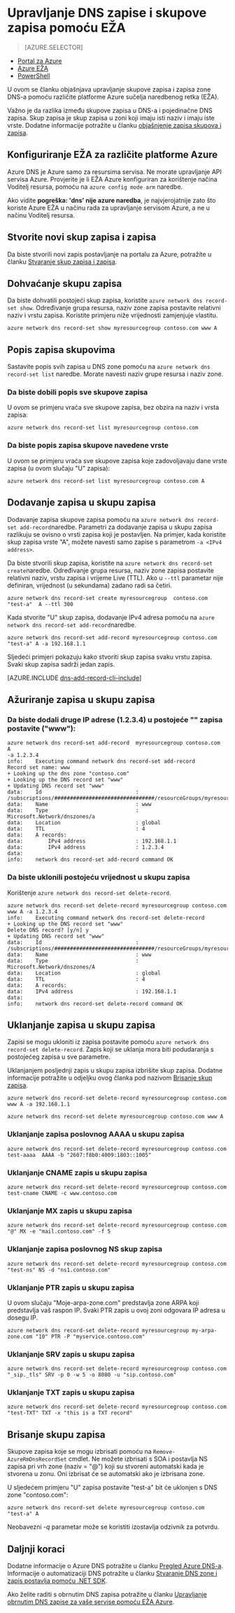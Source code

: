 <properties
   pageTitle="Upravljanje DNS zapisa skupova i zapisa u DNS Azure pomoću Azure EŽA | Microsoft Azure"
   description="Upravljanje DNS zapisa skupova i zapisa u Azure DNS hostiranje vaše domene na Azure DNS-a. Sve naredbe EŽA za operacije na skupove zapisa i zapisa."
   services="dns"
   documentationCenter="na"
   authors="jtuliani"
   manager="carmonm"
   editor=""/>

<tags
   ms.service="dns"
   ms.devlang="na"
   ms.topic="article"
   ms.tgt_pltfrm="na"
   ms.workload="infrastructure-services"
   ms.date="09/22/2016"
   ms.author="jtuliani"/>

# <a name="manage-dns-records-and-record-sets-by-using-cli"></a>Upravljanje DNS zapise i skupove zapisa pomoću EŽA


> [AZURE.SELECTOR]
- [Portal za Azure](dns-operations-recordsets-portal.md)
- [Azure EŽA](dns-operations-recordsets-cli.md)
- [PowerShell](dns-operations-recordsets.md)


U ovom se članku objašnjava upravljanje skupove zapisa i zapisa zone DNS-a pomoću različite platforme Azure sučelja naredbenog retka (EŽA).

Važno je da razlika između skupove zapisa u DNS-a i pojedinačne DNS zapisa. Skup zapisa je skup zapisa u zoni koji imaju isti naziv i imaju iste vrste. Dodatne informacije potražite u članku [objašnjenje zapisa skupova i zapisa](dns-getstarted-create-recordset-cli.md).


## <a name="configure-the-cross-platform-azure-cli"></a>Konfiguriranje EŽA za različite platforme Azure

Azure DNS je Azure samo za resursima servisa. Ne morate upravljanje API servisa Azure. Provjerite je li EŽA Azure konfiguriran za korištenje načina Voditelj resursa, pomoću na `azure config mode arm` naredbe.

Ako vidite **pogreška: 'dns' nije azure naredba**, je najvjerojatnije zato što koriste Azure EŽA u načinu rada za upravljanje servisom Azure, a ne u načinu Voditelj resursa.

## <a name="create-a-new-record-set-and-record"></a>Stvorite novi skup zapisa i zapisa

Da biste stvorili novi zapis postavljanje na portalu za Azure, potražite u članku [Stvaranje skup zapisa i zapisa](dns-getstarted-create-recordset-cli.md).


## <a name="retrieve-a-record-set"></a>Dohvaćanje skupu zapisa

Da biste dohvatili postojeći skup zapisa, koristite `azure network dns record-set show`. Određivanje grupa resursa, naziv zone zapisa postavite relativni naziv i vrstu zapisa. Koristite primjeru niže vrijednosti zamjenjuje vlastitu.

    azure network dns record-set show myresourcegroup contoso.com www A


## <a name="list-record-sets"></a>Popis zapisa skupovima

Sastavite popis svih zapisa u DNS zone pomoću na `azure network dns record-set list` naredbe. Morate navesti naziv grupe resursa i naziv zone.

### <a name="to-list-all-record-sets"></a>Da biste dobili popis sve skupove zapisa

U ovom se primjeru vraća sve skupove zapisa, bez obzira na naziv i vrsta zapisa:

    azure network dns record-set list myresourcegroup contoso.com

### <a name="to-list-record-sets-of-a-given-type"></a>Da biste popis zapisa skupove navedene vrste

U ovom se primjeru vraća sve skupove zapisa koje zadovoljavaju dane vrste zapisa (u ovom slučaju "U" zapisa):

    azure network dns record-set list myresourcegroup contoso.com A


## <a name="add-a-record-to-a-record-set"></a>Dodavanje zapisa u skupu zapisa

Dodavanje zapisa skupove zapisa pomoću na `azure network dns record-set add-record`naredbe. Parametri za dodavanje zapisa u skupu zapisa razlikuju se ovisno o vrsti zapisa koji je postavljen. Na primjer, kada koristite skup zapisa vrste "A", možete navesti samo zapise s parametrom `-a <IPv4 address>`.

Da biste stvorili skup zapisa, koristite na `azure network dns record-set create`naredbe. Određivanje grupa resursa, naziv zone zapisa postavite relativni naziv, vrstu zapisa i vrijeme Live (TTL). Ako u `--ttl` parametar nije definiran, vrijednost (u sekundama) zadano radi sa četiri.

    azure network dns record-set create myresourcegroup  contoso.com "test-a"  A --ttl 300


Kada stvorite "U" skup zapisa, dodavanje IPv4 adresa pomoću na `azure network dns record-set add-record`naredbe.

    azure network dns record-set add-record myresourcegroup contoso.com "test-a" A -a 192.168.1.1


Sljedeći primjeri pokazuju kako stvoriti skup zapisa svaku vrstu zapisa. Svaki skup zapisa sadrži jedan zapis.

[AZURE.INCLUDE [dns-add-record-cli-include](../../includes/dns-add-record-cli-include.md)]


## <a name="update-a-record-in-a-record-set"></a>Ažuriranje zapisa u skupu zapisa

### <a name="to-add-another-ip-address-1234-to-an-existing-a-record-set-www"></a>Da biste dodali druge IP adrese (1.2.3.4) u postojeće "" zapisa postavite ("www"):

    azure network dns record-set add-record  myresourcegroup contoso.com  A
    -a 1.2.3.4
    info:    Executing command network dns record-set add-record
    Record set name: www
    + Looking up the dns zone "contoso.com"
    + Looking up the DNS record set "www"
    + Updating DNS record set "www"
    data:    Id                              : /subscriptions/################################/resourceGroups/myresourcegroup/providers/Microsoft.Network/dnszones/contoso.com/a/www
    data:    Name                            : www
    data:    Type                            : Microsoft.Network/dnszones/a
    data:    Location                        : global
    data:    TTL                             : 4
    data:    A records:
    data:        IPv4 address                : 192.168.1.1
    data:        IPv4 address                : 1.2.3.4
    data:
    info:    network dns record-set add-record command OK

### <a name="to-remove-an-existing-value-from-a-record-set"></a>Da biste uklonili postojeću vrijednost u skupu zapisa
Korištenje `azure network dns record-set delete-record`.

    azure network dns record-set delete-record myresourcegroup contoso.com www A -a 1.2.3.4
    info:    Executing command network dns record-set delete-record
    + Looking up the DNS record set "www"
    Delete DNS record? [y/n] y
    + Updating DNS record set "www"
    data:    Id                              : /subscriptions/################################/resourceGroups/myresourcegroup/providers/Microsoft.Network/dnszones/contoso.com/A/www
    data:    Name                            : www
    data:    Type                            : Microsoft.Network/dnszones/A
    data:    Location                        : global
    data:    TTL                             : 4
    data:    A records:
    data:    IPv4 address                    : 192.168.1.1
    data:
    info:    network dns record-set delete-record command OK



## <a name="remove-a-record-from-a-record-set"></a>Uklanjanje zapisa u skupu zapisa

Zapisi se mogu ukloniti iz zapisa postavite pomoću `azure network dns record-set delete-record`. Zapis koji se uklanja mora biti podudaranja s postojećeg zapisa u sve parametre.

Uklanjanjem posljednji zapis u skupu zapisa izbrišite skup zapisa. Dodatne informacije potražite u odjeljku ovog članka pod nazivom [Brisanje skup zapisa](#delete).

    azure network dns record-set delete-record myresourcegroup contoso.com www A -a 192.168.1.1

    azure network dns record-set delete myresourcegroup contoso.com www A

### <a name="remove-an-aaaa-record-from-a-record-set"></a>Uklanjanje zapisa poslovnog AAAA u skupu zapisa

    azure network dns record-set delete-record myresourcegroup contoso.com test-aaaa  AAAA -b "2607:f8b0:4009:1803::1005"

### <a name="remove-a-cname-record-from-a-record-set"></a>Uklanjanje CNAME zapis u skupu zapisa

    azure network dns record-set delete-record myresourcegroup contoso.com test-cname CNAME -c www.contoso.com


### <a name="remove-an-mx-record-from-a-record-set"></a>Uklanjanje MX zapis u skupu zapisa

    azure network dns record-set delete-record myresourcegroup contoso.com "@" MX -e "mail.contoso.com" -f 5

### <a name="remove-an-ns-record-from-record-set"></a>Uklanjanje zapisa poslovnog NS skup zapisa

    azure network dns record-set delete-record myresourcegroup contoso.com  "test-ns" NS -d "ns1.contoso.com"

### <a name="remove-a-ptr-record-from-a-record-set"></a>Uklanjanje PTR zapis u skupu zapisa
U ovom slučaju "Moje-arpa-zone.com" predstavlja zone ARPA koji predstavlja vaš raspon IP.  Svaki PTR zapis u ovoj zoni odgovara IP adresa u dosegu IP.

    azure network dns record-set delete-record myresourcegroup my-arpa-zone.com "10" PTR -P "myservice.contoso.com"

### <a name="remove-an-srv-record-from-a-record-set"></a>Uklanjanje SRV zapis u skupu zapisa

    azure network dns record-set delete-record myresourcegroup contoso.com  "_sip._tls" SRV -p 0 -w 5 -o 8080 -u "sip.contoso.com"

### <a name="remove-a-txt-record-from-a-record-set"></a>Uklanjanje TXT zapis u skupu zapisa

    azure network dns record-set delete-record myresourcegroup contoso.com  "test-TXT" TXT -x "this is a TXT record"

## <a name="delete"></a>Brisanje skupu zapisa

Skupove zapisa koje se mogu izbrisati pomoću na `Remove-AzureRmDnsRecordSet` cmdlet. Ne možete izbrisati s SOA i postavlja NS zapisa pri vrh zone (naziv = "@") koji su stvoreni automatski kada je stvorena u zonu. Oni izbrisat će se automatski ako je izbrisana zone.

U sljedećem primjeru "U" zapisa postavite "test-a" bit će uklonjen s DNS zone "contoso.com":

    azure network dns record-set delete myresourcegroup contoso.com  "test-a" A

Neobavezni *-q* parametar može se koristiti izostavlja odzivnik za potvrdu.


## <a name="next-steps"></a>Daljnji koraci

Dodatne informacije o Azure DNS potražite u članku [Pregled Azure DNS-a](dns-overview.md). Informacije o automatizaciji DNS potražite u članku [Stvaranje DNS zone i zapis postavlja pomoću .NET SDK](dns-sdk.md).

Ako želite raditi s obrnutim DNS zapisa potražite u članku [Upravljanje obrnutim DNS zapise za vaše servise pomoću EŽA Azure](dns-reverse-dns-record-operations-cli.md).
